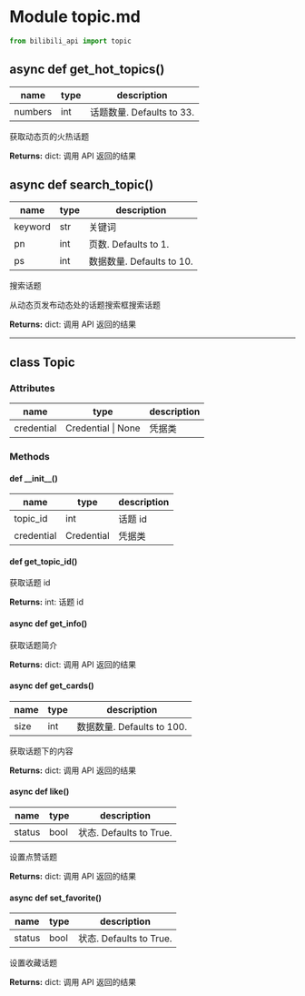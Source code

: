 # Module topic.md

``` python
from bilibili_api import topic
```

## async def get_hot_topics()

| name | type | description |
| - | - | - |
| numbers | int | 话题数量. Defaults to 33. |

获取动态页的火热话题

**Returns:** dict: 调用 API 返回的结果

## async def search_topic()

| name | type | description |
| - | - | - |
| keyword | str | 关键词 |
| pn | int | 页数. Defaults to 1. |
| ps | int | 数据数量. Defaults to 10. |

搜索话题

从动态页发布动态处的话题搜索框搜索话题

**Returns:** dict: 调用 API 返回的结果

---

## class Topic

### Attributes

| name | type | description |
| - | - | - |
| credential | Credential \| None | 凭据类 |

### Methods

#### def \_\_init\_\_()

| name | type | description |
| - | - | - |
| topic_id | int | 话题 id |
| credential | Credential | 凭据类 |

#### def get_topic_id()

获取话题 id

**Returns:** int: 话题 id

#### async def get_info()

获取话题简介

**Returns:** dict: 调用 API 返回的结果

#### async def get_cards()

| name | type | description |
| - | - | - |
| size | int | 数据数量. Defaults to 100. |

获取话题下的内容

**Returns:** dict: 调用 API 返回的结果

#### async def like()

| name | type | description |
| ---- | ---- | ----------- |
| status | bool | 状态. Defaults to True. |

设置点赞话题

**Returns:** dict: 调用 API 返回的结果

#### async def set_favorite()

| name | type | description |
| ---- | ---- | ----------- |
| status | bool | 状态. Defaults to True. |

设置收藏话题

**Returns:** dict: 调用 API 返回的结果
